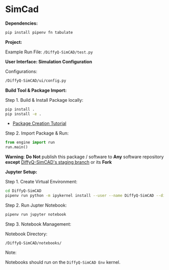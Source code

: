 # SimCad

**Dependencies:**
```bash
pip install pipenv fn tabulate
```

**Project:**

Example Run File:
`/DiffyQ-SimCAD/test.py`

**User Interface: Simulation Configuration**

Configurations:
```bash
/DiffyQ-SimCAD/ui/config.py
```

**Build Tool & Package Import:**

Step 1. Build & Install Package locally: 
```bash
pip install .
pip install -e .
```
* [Package Creation Tutorial](https://python-packaging.readthedocs.io/en/latest/minimal.html)

Step 2. Import Package & Run:
```python
from engine import run
run.main()
```

**Warning**:
**Do Not** publish this package / software to **Any** software repository **except** [DiffyQ-SimCAD's staging branch](https://github.com/BlockScience/DiffyQ-SimCAD/tree/staging) or its **Fork** 

**Jupyter Setup:**

Step 1. Create Virtual Environment:
```bash
cd DiffyQ-SimCAD
pipenv run python -m ipykernel install --user --name DiffyQ-SimCAD --display-name "DiffyQ-SimCAD Env"
```
Step 2. Run Jupter Notebook:
```bash
pipenv run jupyter notebook
```
Step 3. Notebook Management:

Notebook Directory:

`/DiffyQ-SimCAD/notebooks/`

Note:

Notebooks should run on the `DiffyQ-SimCAD Env` kernel.






